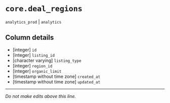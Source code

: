 # `core.deal_regions`
`analytics_prod` | `analytics`

## Column details
* [integer]   `id`
* [integer]   `listing_id`
* [character varying] `listing_type`
* [integer]   `region_id`
* [integer]   `organic_limit`
* [timestamp without time zone] `created_at`
* [timestamp without time zone] `updated_at`

-------------------------------------------------------------------------------
*Do not make edits above this line.*
